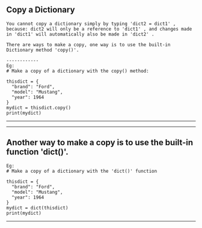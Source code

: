 Copy a Dictionary
---

```
You cannot copy a dictionary simply by typing 'dict2 = dict1' , because: dict2 will only be a reference to 'dict1' , and changes made in 'dict1' will automatically also be made in 'dict2' .

There are ways to make a copy, one way is to use the built-in Dictionary method 'copy()'.

------------
Eg:
# Make a copy of a dictionary with the copy() method:

thisdict = {
  "brand": "Ford",
  "model": "Mustang",
  "year": 1964
}
mydict = thisdict.copy()
print(mydict)
```

---------------------------------------------------------------------------------------------------------------------
-------------------------------------------------


Another way to make a copy is to use the built-in function 'dict()'.
---

```
Eg:
# Make a copy of a dictionary with the 'dict()' function

thisdict = {
  "brand": "Ford",
  "model": "Mustang",
  "year": 1964
}
mydict = dict(thisdict)
print(mydict)
```
---